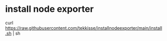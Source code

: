 # install node exporter

curl https://raw.githubusercontent.com/tekkisse/installnodeexporter/main/install.sh | sh


